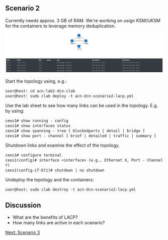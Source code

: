 ## Scenario 2

Currently needs approx. 3 GB of RAM. We're working on usign KSM/UKSM for the containers to leverage memory deduplication.

![Diagram of a 4 cEOS diamond shape network topology](scenario123.PNG)

Start the topology using, e.g.:

    user@host: cd acn-lab2-dcn-clab
    user@host: sudo clab deploy -t acn-dcn-scenario2-lacp.yml

Use the lab sheet to see how many links can be used in the topology. E.g. by using:

    ceos1# show running - config
    ceos1# show interfaces status
    ceos1# show spanning - tree [ blockedports | detail | bridge ]
    ceos1# show port - channel [ brief | detailed | traffic | summary ]

Shutdown links and examine the effect of the topology.

    ceos1# configure terminal
    ceos1(config)# interface <interface> (e.g., Ethernet X, Port - Channel Y)
    ceos1(config-if-Et1)# shutdown | no shutdown

Undeploy the topology and the containers:

    user@host: sudo clab destroy -t acn-dcn-scenario2-lacp.yml

## Discussion

* What are the benefits of LACP?
* How many links are active in each scenario?

[Next: Scenario 3](scenario3-mlag.md)